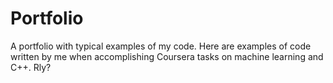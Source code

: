 # Portfolio
A portfolio with typical examples of my code.
Here are examples of code written by me when accomplishing Coursera tasks on machine learning and C++.
Rly?